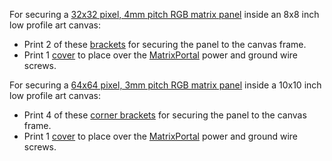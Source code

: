 
For securing a [32x32 pixel, 4mm pitch RGB matrix panel](https://www.adafruit.com/product/607) inside an 8x8 inch low profile art canvas:
* Print 2 of these [brackets](https://www.tinkercad.com/things/5C0MkFWkxDt-ccmp-4mm32x32-bracket) for securing the panel to the canvas frame.
* Print 1 [cover](https://www.tinkercad.com/things/af9SfHLtp1j-ccmp-4mm32x32-cover) to place over the [MatrixPortal](https://www.adafruit.com/product/4745) power and ground wire screws.

For securing a [64x64 pixel, 3mm pitch RGB matrix panel](https://www.adafruit.com/product/4732) inside a 10x10 inch low profile art canvas:
* Print 4 of these [corner brackets](https://www.tinkercad.com/things/3g4LUKGgAgQ-ccmp-3mm64x64-corner) for securing the panel to the canvas frame.
* Print 1 [cover](https://www.tinkercad.com/things/iZKFmHrAEJD-ccmp-3mm64x64-cover) to place over the [MatrixPortal](https://www.adafruit.com/product/4745) power and ground wire screws.
